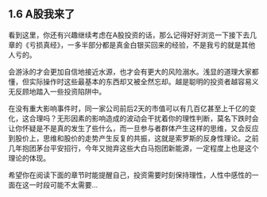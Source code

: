 ## 1.6 A股我来了
看到这里，你还有兴趣继续考虑在A股投资的话，那么记得好好浏览一下接下去几章的《亏损真经》，一多半部分都是真金白银买回来的经验，不是我亏的就是其他人亏的。

会游泳的才会更加自信地接近水源，也才会有更大的风险溺水。浅显的道理大家都懂，但实际操作时这些最基本的东西却又被全然忘却。越是聪明的投资者越容易义无反顾地踏入一些投资陷阱中。

在没有重大影响事件时，同一家公司前后2天的市值可以有几百亿甚至上千亿的变化，这合理吗？无形因素的影响造成的波动会干扰着你的理性判断，莫名下跌时会让你怀疑是不是真的发生了些什么，而一旦参与者群体产生这样的思维，又会反应到股价上，思维和股价的走势产生反复的共振，这就是索罗斯的反身性理论。之前几年抱团茅台平安招行，今年又抛弃这些大白马抱团新能源，一定程度上也是这个理论的体现。

希望你在阅读下面的章节时能提醒自己，投资需要时刻保持理性，人性中感性的一面在这一时段可能不太需要...

